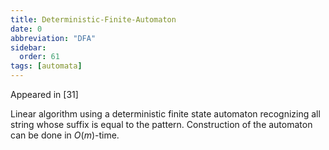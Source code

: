 ```yaml
---
title: Deterministic-Finite-Automaton
date: 0
abbreviation: "DFA"
sidebar:
  order: 61
tags: [automata]
---
```


Appeared in [31]

Linear algorithm using a deterministic finite state automaton recognizing all string whose suffix is equal to the pattern. Construction of the automaton can be done in $O(m)$-time.
